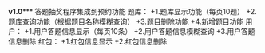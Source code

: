 ************v1.0***************
答题抽奖程序集成到预约功能
题库：
+1.题库显示功能（每页10题）
+2.题库查询功能（根据题目名称模糊查询）
+3.题目删除功能
+4.新增题目功能
用户：
+1.用户答题信息显示（每页10条）
+2.用户答题信息模糊查询
+3.用户答题信息删除
红包：
+1.红包信息显示
+2.红包信息删除